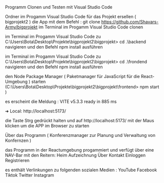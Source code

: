 Programm Clonen und Testen mit Visual Studio Code


Ordner im Progamm Visual Studio Code für das Projekt ersellen ( bigprojekt2 )
die App mit dem Befehl : git clone https://github.com/Shavars-Army/bigprojekt im Terminal im Progamm Visual Studio Code clonen

im Terminal im Progamm Visual Studio Code zu C:\Users\Bota\Desktop\Projekte\bigprojekt2\bigprojekt> cd .\backend 
navigieren und den Befehl
npm install ausführen

im Terminal im Progamm Visual Studio Code zu C:\Users\Bota\Desktop\Projekte\bigprojekt2\bigprojekt> cd .\frondend 
navigieren und den Befehl
npm install ausführen

den Node Package Manager ( Paketmanager für JavaScript für die React-Umgebung ) starten
 (C:\Users\Bota\Desktop\Projekte\bigprojekt2\bigprojekt\frontend> npm start )

es erscheint die Meldung :   VITE v5.3.3  ready in 885 ms

  ➜  Local:   http://localhost:5173/

die Taste Strg gedrückt halten und auf http://localhost:5173/ mit der Maus klicken um die APP im Browser zu starten


Über das Programm 
( Konferenzmanager zur Planung und Verwaltung von Konfernzen )

das Programm in der Reactumgebung progammiert und verfügt über eine NAV-Bar mit den Reitern: Heim  Aufzeichnung  Über  Kontakt  Einloggen  Registrieren

es enthält Verlinkungen zu folgenden sozialen Medien : YouTube Facebook Tiktok Twitter Instagram

